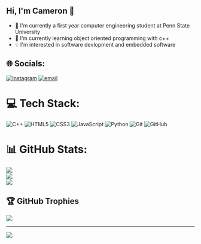 ## Hi, I'm Cameron 👋

- 🧠 I'm currently a first year computer engineering student at Penn State University <br>
- 🌱 I’m currently learning object oriented programming with c++ <br>
- 💡 I'm interested in software devlopment and embedded software <br>


## 🌐 Socials:
[![Instagram](https://img.shields.io/badge/Instagram-%23E4405F.svg?logo=Instagram&logoColor=white)](https://instagram.com/cameroneiff) [![email](https://img.shields.io/badge/Email-D14836?logo=gmail&logoColor=white)](mailto:cameronjreiff@yahoo.com) 

# 💻 Tech Stack:
![C++](https://img.shields.io/badge/c++-%2300599C.svg?style=for-the-badge&logo=c%2B%2B&logoColor=white) ![HTML5](https://img.shields.io/badge/html5-%23E34F26.svg?style=for-the-badge&logo=html5&logoColor=white) ![CSS3](https://img.shields.io/badge/css3-%231572B6.svg?style=for-the-badge&logo=css3&logoColor=white) ![JavaScript](https://img.shields.io/badge/javascript-%23323330.svg?style=for-the-badge&logo=javascript&logoColor=%23F7DF1E) ![Python](https://img.shields.io/badge/python-3670A0?style=for-the-badge&logo=python&logoColor=ffdd54) ![Git](https://img.shields.io/badge/git-%23F05033.svg?style=for-the-badge&logo=git&logoColor=white) ![GitHub](https://img.shields.io/badge/github-%23121011.svg?style=for-the-badge&logo=github&logoColor=white)
# 📊 GitHub Stats:
![](https://github-readme-stats.vercel.app/api?username=cameronae&theme=github_dark&hide_border=false&include_all_commits=false&count_private=false)<br/>
![](https://nirzak-streak-stats.vercel.app/?user=cameronae&theme=github_dark&hide_border=false)<br/>
![](https://github-readme-stats.vercel.app/api/top-langs/?username=cameronae&theme=github_dark&hide_border=false&include_all_commits=false&count_private=false&layout=compact)

## 🏆 GitHub Trophies
![](https://github-profile-trophy.vercel.app/?username=cameronae&theme=radical&no-frame=false&no-bg=true&margin-w=4)

---
[![](https://visitcount.itsvg.in/api?id=cameronae&icon=0&color=0)](https://visitcount.itsvg.in)

<!-- Proudly created with GPRM ( https://gprm.itsvg.in ) -->
